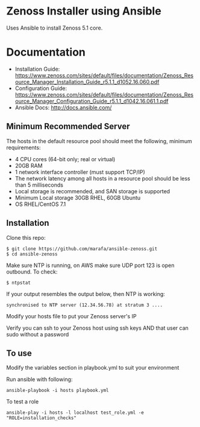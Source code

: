 # Zenoss Installer using Ansible

Uses Ansible to install Zenoss 5.1 core. 

# Documentation
 * Installation Guide: https://www.zenoss.com/sites/default/files/documentation/Zenoss_Resource_Manager_Installation_Guide_r5.1.1_d1052.16.060.pdf
 * Configuration Guide: https://www.zenoss.com/sites/default/files/documentation/Zenoss_Resource_Manager_Configuration_Guide_r5.1.1_d1042.16.061.1.pdf
 * Ansible Docs: http://docs.ansible.com/


## Minimum Recommended Server
The hosts in the default resource pool should meet the following, minimum
requirements:
 * 4 CPU cores (64-bit only; real or virtual)
 * 20GB RAM
 * 1 network interface controller (must support TCP/IP)
 * The network latency among all hosts in a resource pool should be less than 5 milliseconds
 * Local storage is recommended, and SAN storage is supported
 * Minimum Local storage 30GB RHEL, 60GB Ubuntu
 * OS RHEL/CentOS 7.1



## Installation

Clone this repo:

    $ git clone https://github.com/marafa/ansible-zenoss.git
    $ cd ansible-zenoss

Make sure NTP is running, on AWS make sure UDP port 123 is open outbound. To check:

	$ ntpstat
If your output resembles the output below, then NTP is working:

	synchronised to NTP server (12.34.56.78) at stratum 3 ....

Modify your hosts file to put your Zenoss server's IP

Verify you can ssh to your Zenoss host using ssh keys AND that user can sudo without a password

## To use

Modify the variables section in playbook.yml to suit your environment

Run ansible with following:

    ansible-playbook -i hosts playbook.yml 

To test a role

    ansible-play -i hosts -l localhost test_role.yml -e "ROLE=installation_checks"
